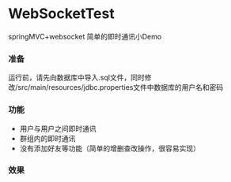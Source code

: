 # WebSocketTest
springMVC+websocket 简单的即时通讯小Demo

### 准备
运行前，请先向数据库中导入.sql文件，同时修改/src/main/resources/jdbc.properties文件中数据库的用户名和密码

### 功能
- 用户与用户之间即时通讯
- 群组内的即时通讯
- 没有添加好友等功能（简单的增删查改操作，很容易实现）

### 效果
